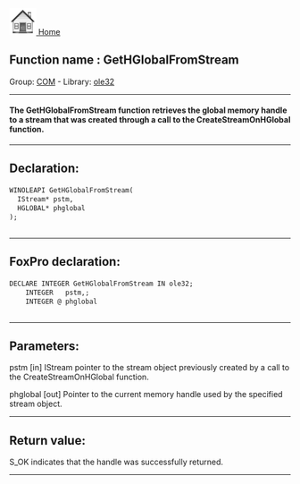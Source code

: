 [<img src="../../images/home.png"> Home ](https://github.com/VFPX/Win32API)  

## Function name : GetHGlobalFromStream
Group: [COM](../../functions_group.md#COM)  -  Library: [ole32](../../Libraries.md#ole32)  
***  


#### The GetHGlobalFromStream function retrieves the global memory handle to a stream that was created through a call to the CreateStreamOnHGlobal function.
***  


## Declaration:
```foxpro  
WINOLEAPI GetHGlobalFromStream(
  IStream* pstm,
  HGLOBAL* phglobal
);
  
```  
***  


## FoxPro declaration:
```foxpro  
DECLARE INTEGER GetHGlobalFromStream IN ole32;
	INTEGER   pstm,;
	INTEGER @ phglobal
  
```  
***  


## Parameters:
pstm 
[in] IStream pointer to the stream object previously created by a call to the CreateStreamOnHGlobal function. 

phglobal 
[out] Pointer to the current memory handle used by the specified stream object.   
***  


## Return value:
S_OK indicates that the handle was successfully returned.   
***  

